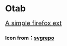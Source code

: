 # Otab
<a href="https://addons.mozilla.org/zh-CN/firefox/addon/otab-23/" style="font-size:20px;">A simple firefox ext</a>

### Icon from：<a href="https://www.svgrepo.com">svgrepo</a>